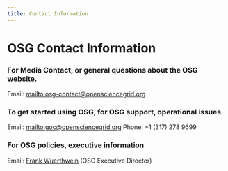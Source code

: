 ```yaml
---
title: Contact Information
---
```


<h1>OSG Contact Information</h1>

### For Media Contact, or general questions about the OSG website.
Email: <mailto:osg-contact@opensciencegrid.org>

### To get started using OSG, for OSG support, operational issues
Email: <mailto:goc@opensciencegrid.org>
Phone: +1 (317) 278 9699

### For OSG policies, executive information
Email: [Frank Wuerthwein](mailto:fkw@ucsd.edu) (OSG Executive Director)

